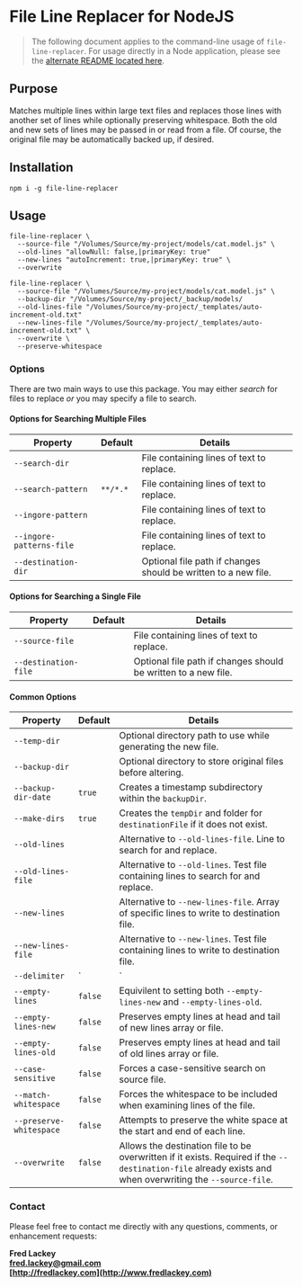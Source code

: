 # File Line Replacer for NodeJS

>  The following document applies to the command-line usage of `file-line-replacer`.  For usage directly in a Node application, please see the [alternate README located here](README-ALT.md).

## Purpose  
Matches multiple lines within large text files and replaces those lines with another set of lines while optionally preserving whitespace.  Both the old and new sets of lines may be passed in or read from a file.  Of course, the original file may be automatically backed up, if desired.

## Installation

```
npm i -g file-line-replacer
```

## Usage

```
file-line-replacer \
  --source-file "/Volumes/Source/my-project/models/cat.model.js" \
  --old-lines "allowNull: false,|primaryKey: true"
  --new-lines "autoIncrement: true,|primaryKey: true" \
  --overwrite
```

```
file-line-replacer \
  --source-file "/Volumes/Source/my-project/models/cat.model.js" \
  --backup-dir "/Volumes/Source/my-project/_backup/models/
  --old-lines-file "/Volumes/Source/my-project/_templates/auto-increment-old.txt"
  --new-lines-file "/Volumes/Source/my-project/_templates/auto-increment-old.txt" \
  --overwrite \
  --preserve-whitespace
```

### Options
There are two main ways to use this package.  You may either *search* for files to replace _or_ you may specify a file to search.

#### Options for Searching Multiple Files  
|  Property  |  Default  |  Details  |
|------------|-----------|-----------|
| `--search-dir` |  |  File containing lines of text to replace.  |
| `--search-pattern` | `**/*.*` |  File containing lines of text to replace.  |
| `--ingore-pattern` |  |  File containing lines of text to replace.  |
| `--ingore-patterns-file` |  |  File containing lines of text to replace.  |
| `--destination-dir` |  | Optional file path if changes should be written to a new file. |

#### Options for Searching a Single File  
|  Property  |  Default  |  Details  |
|------------|-----------|-----------|
| `--source-file` |  |  File containing lines of text to replace.  |
| `--destination-file` |  | Optional file path if changes should be written to a new file. |

#### Common Options
|  Property  |  Default  |  Details  |
|------------|-----------|-----------|
| `--temp-dir` |  | Optional directory path to use while generating the new file. |
| `--backup-dir` |  | Optional directory to store original files before altering. |
| `--backup-dir-date` | `true` | Creates a timestamp subdirectory within the `backupDir`.  |
| `--make-dirs` | `true` | Creates the `tempDir` and folder for `destinationFile` if it does not exist.  |
| `--old-lines` |  |  Alternative to `--old-lines-file`. Line to search for and replace. |
| `--old-lines-file` |  |  Alternative to `--old-lines`.  Test file containing lines to search for and replace.  |
| `--new-lines` |  |  Alternative to `--new-lines-file`.  Array of specific lines to write to destination file. |
| `--new-lines-file` |  |  Alternative to `--new-lines`.  Test file containing lines to write to destination file.  |
| `--delimiter` | `|` |  Characters used within `--old-lines` and `--new-lines` to split value into multiple lines.  |
| `--empty-lines` | `false` |  Equivilent to setting both `--empty-lines-new` and `--empty-lines-old`. |
| `--empty-lines-new` | `false` | Preserves empty lines at head and tail of new lines array or file. |
| `--empty-lines-old` | `false` | Preserves empty lines at head and tail of old lines array or file. |
| `--case-sensitive` | `false` | Forces a case-sensitive search on source file. |
| `--match-whitespace` | `false` | Forces the whitespace to be included when examining lines of the file. |
| `--preserve-whitespace` | `false` | Attempts to preserve the white space at the start and end of each line.  |
| `--overwrite` | `false` | Allows the destination file to be overwritten if it exists.  Required if the `--destination-file` already exists and when overwriting the `--source-file`. |

### Contact  
Please feel free to contact me directly with any questions, comments, or enhancement requests:

**Fred Lackey**  
**[fred.lackey@gmail.com](mailto://fred.lackey@gmail.com)**  
**[http://fredlackey.com](http://www.fredlackey.com)**  
